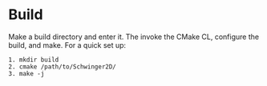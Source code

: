 # Build

Make a build directory and enter it. The invoke the CMake CL, configure the build, and make. For a quick set up:

```
1. mkdir build
2. cmake /path/to/Schwinger2D/
3. make -j
